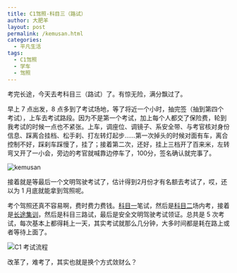 ```yaml
---
title: C1驾照-科目三（路试）
author: 大肥羊
layout: post
permalink: /kemusan.html
categories:
  - 平凡生活
tags:
  - C1驾照
  - 学车
  - 驾照
---
```

考完长途，今天去考科目三（路试）了。有惊无险，满分飘过了。  


  
早上 7 点出发，8 点多到了考试场地，等了将近一个小时，抽完签（抽到第四个考试），上车去考试路段。因为不是第一个考试，加上每个人都交了保险费，轮到我考试的时候一点也不紧张。上车，调座位、调镜子、系安全带、与考官核对身份信息、踩离合挂档、松手刹、打左转灯起步……第一次掉头的时候对面有车，离合控制不好，踩刹车踩慢了，挂了；接着第二次，还好，挂上三档开了百来米，左转弯又开了一小会，旁边的考官就喊靠边停车了，100分，签名确认就完事了。

![ kemusan ][1]

接着就是等最后一个文明驾驶考试了，估计得到2月份才有名额去考试了，哎，还以为 1 月底就能拿到驾照呢。

考个驾照还真不容易啊，费时费力费钱。<a href="https://cyhour.com/lesson-one-of-learning-to-drive.html" target="_blank">科目一</a>笔试，然后是<a href="https://cyhour.com/kemuer-2014-11-16.html" target="_blank">科目二</a>场内考，接着是<a href="https://cyhour.com/pick-oranges.html" target="_blank">长途集训</a>，然后是科目三路试，最后是安全文明驾驶考试领证。总共是 5 次考试，每次基本上都得耗上一天，其实考试就那么几分钟，大多时间都是耗在路上或者等待上面了。

![ C1 考试流程 ][2]

改革了，难考了，其实也就是换个方式敛财么？

 [1]: https://cyhour.com/wp-content/uploads/2015/01/kemusan-gua.jpg
 [2]: https://cyhour.com/wp-content/uploads/2013/12/stop-at-subject-two.png